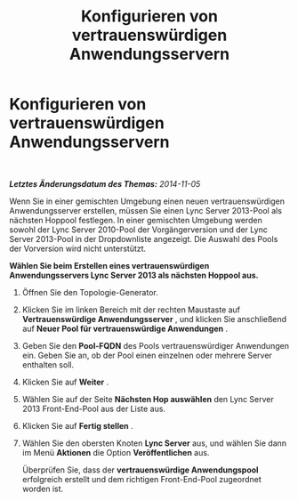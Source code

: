 ﻿---
title: Konfigurieren von vertrauenswürdigen Anwendungsservern
TOCTitle: Konfigurieren von vertrauenswürdigen Anwendungsservern
ms:assetid: 20c3815f-3048-4940-8c0f-cdfcd0801d5d
ms:mtpsurl: https://technet.microsoft.com/de-de/library/JJ204735(v=OCS.15)
ms:contentKeyID: 49293399
ms.date: 05/19/2016
mtps_version: v=OCS.15
ms.translationtype: HT
---

# Konfigurieren von vertrauenswürdigen Anwendungsservern

 

_**Letztes Änderungsdatum des Themas:** 2014-11-05_

Wenn Sie in einer gemischten Umgebung einen neuen vertrauenswürdigen Anwendungsserver erstellen, müssen Sie einen Lync Server 2013-Pool als nächsten Hoppool festlegen. In einer gemischten Umgebung werden sowohl der Lync Server 2010-Pool der Vorgängerversion und der Lync Server 2013-Pool in der Dropdownliste angezeigt. Die Auswahl des Pools der Vorversion wird nicht unterstützt.

**Wählen Sie beim Erstellen eines vertrauenswürdigen Anwendungsservers Lync Server 2013 als nächsten Hoppool aus.**

1.  Öffnen Sie den Topologie-Generator.

2.  Klicken Sie im linken Bereich mit der rechten Maustaste auf **Vertrauenswürdige Anwendungsserver** , und klicken Sie anschließend auf **Neuer Pool für vertrauenswürdige Anwendungen** .

3.  Geben Sie den **Pool-FQDN** des Pools vertrauenswürdiger Anwendungen ein. Geben Sie an, ob der Pool einen einzelnen oder mehrere Server enthalten soll.

4.  Klicken Sie auf **Weiter** .

5.  Wählen Sie auf der Seite **Nächsten Hop auswählen** den Lync Server 2013 Front-End-Pool aus der Liste aus.

6.  Klicken Sie auf **Fertig stellen** .

7.  Wählen Sie den obersten Knoten **Lync Server** aus, und wählen Sie dann im Menü **Aktionen** die Option **Veröffentlichen** aus.
    
    Überprüfen Sie, dass der **vertrauenswürdige Anwendungspool** erfolgreich erstellt und dem richtigen Front-End-Pool zugeordnet worden ist.

